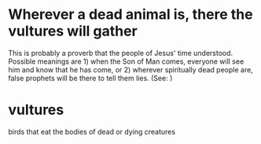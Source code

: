 
# Wherever a dead animal is, there the vultures will gather
This is probably a proverb that the people of Jesus' time understood. Possible meanings are 1) when the Son of Man comes, everyone will see him and know that he has come, or 2) wherever spiritually dead people are, false prophets will be there to tell them lies. (See: )

# vultures
birds that eat the bodies of dead or dying creatures